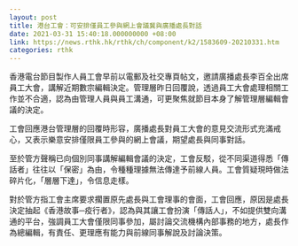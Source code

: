 ```yaml
---
layout: post
title: 港台工會：可安排僅員工參與網上會議冀與廣播處長對話
date: 2021-03-31 15:40:18.000000000 +08:00
link: https://news.rthk.hk/rthk/ch/component/k2/1583609-20210331.htm
categories: rthk
---
```


香港電台節目製作人員工會早前以電郵及社交專頁帖文，邀請廣播處長李百全出席員工大會，講解近期數宗編輯決定。管理層昨日回覆說，透過員工大會處理相關工作並不合適，認為由管理人員與員工溝通，可更聚焦就節目本身了解管理層編輯會議的決定。

工會回應港台管理層的回覆時形容，廣播處長對員工大會的意見交流形式充滿戒心，又表示樂意安排僅限員工參與的網上會議，期望處長與同事對話。

至於管方聲稱已向個別同事講解編輯會議的決定，工會反駁，從不同渠道得悉「傳話者」往往以「保密」為由，令種種理據無法傳達予前線人員。工會質疑現時做法碎片化，「層層下達」，令信息走樣。

對於管方指工會主席要求擱置原先處長與工會理事的會面，工會回應，原因是處長決定抽起《香港故事─疫行者》，認為與其讓工會扮演「傳話人」，不如提供雙向溝通的平台，強調員工大會僅限同事參加，屬討論交流機構內部事務的地方，處長作為總編輯，有責任、更理應有能力與前線同事解說及討論決策。
